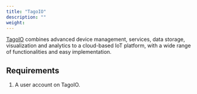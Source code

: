 ```yaml
---
title: "TagoIO"
description: ""
weight: 
---
```


[TagoIO](https://tago.io/) combines advanced device management, services, data storage, visualization and analytics to a cloud-based IoT platform, with a wide range of functionalities and easy implementation.

<!--more-->

## Requirements

1. A user account on TagoIO.

